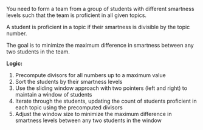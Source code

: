You need to form a team from a group of students with different smartness levels such that the team is proficient in all given topics. 

A student is proficient in a topic if their smartness is divisible by the topic number. 

The goal is to minimize the maximum difference in smartness between any two students in the team.

**Logic:**

1. Precompute divisors for all numbers up to a maximum value
1. Sort the students by their smartness levels
1. Use the sliding window approach with two pointers (left and right) to maintain a window of students
1. Iterate through the students, updating the count of students proficient in each topic using the precomputed divisors
1. Adjust the window size to minimize the maximum difference in smartness levels between any two students in the window
